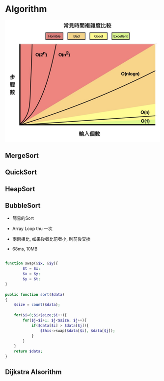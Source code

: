 # Algorithm

![img](/the_big_o.png)

## MergeSort


## QuickSort


## HeapSort


## BubbleSort

* 簡易的Sort
* Array Loop thu 一次
* 兩兩相比, 如果後者比前者小, 則前後交換

* 68ms, 10MB
```php

function swap(&$x, &$y){
        $t = $x;
        $x = $y;
        $y = $t;
}

public function sort($data)
{
    $size = count($data);

    for($i=0;$i<$size;$i++){
        for($j=$i+1; $j<$size; $j++){
            if($data[$i] > $data[$j]){
                $this->swap($data[$i], $data[$j]);
            }
        }
    }
    return $data;
}
```

## Dijkstra Alsorithm


## 
